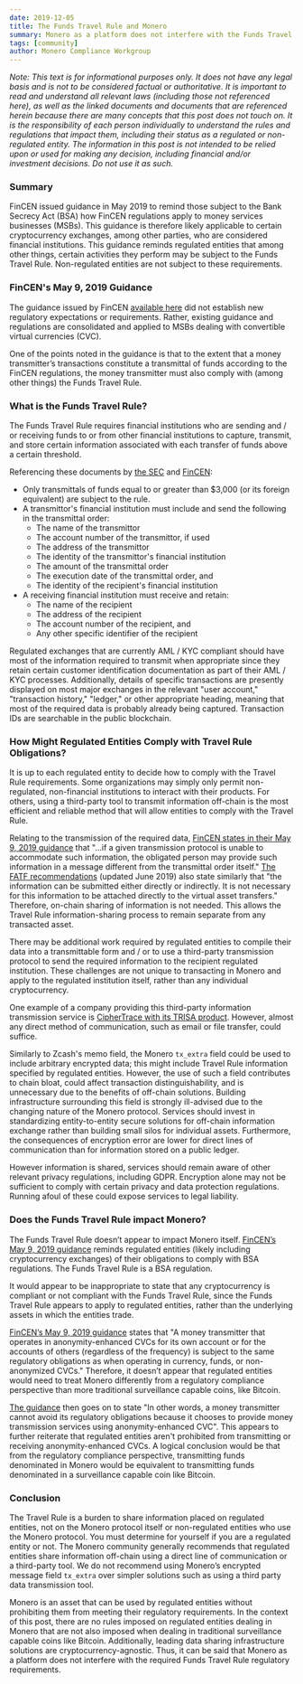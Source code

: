 ```yaml
---
date: 2019-12-05
title: The Funds Travel Rule and Monero
summary: Monero as a platform does not interfere with the Funds Travel Rule regulatory requirements
tags: [community]
author: Monero Compliance Workgroup
---
```


*Note: This text is for informational purposes only. It does not have any legal basis and is not to be considered factual or authoritative. It is important to read and understand all relevant laws (including those not referenced here), as well as the linked documents and documents that are referenced herein because there are many concepts that this post does not touch on. It is the responsibility of each person individually to understand the rules and regulations that impact them, including their status as a regulated or non-regulated entity. The information in this post is not intended to be relied upon or used for making any decision, including financial and/or investment decisions. Do not use it as such.*

### Summary

FinCEN issued guidance in May 2019 to remind those subject to the Bank Secrecy Act (BSA) how FinCEN regulations apply to money services businesses (MSBs). This guidance is therefore likely applicable to certain cryptocurrency exchanges, among other parties, who are considered financial institutions. This guidance reminds regulated entities that among other things, certain activities they perform may be subject to the Funds Travel Rule. Non-regulated entities are not subject to these requirements.

### FinCEN's May 9, 2019 Guidance

The guidance issued by FinCEN [available here](https://www.fincen.gov/sites/default/files/2019-05/FinCEN%20Guidance%20CVC%20FINAL%20508.pdf) did not establish new regulatory expectations or requirements. Rather, existing guidance and regulations are consolidated and applied to MSBs dealing with convertible virtual currencies (CVC).

One of the points noted in the guidance is that to the extent that a money transmitter’s transactions constitute a transmittal of funds according to the FinCEN regulations, the money transmitter must also comply with (among other things) the Funds Travel Rule.

### What is the Funds Travel Rule?

The Funds Travel Rule requires financial institutions who are sending and / or receiving funds to or from other financial institutions to capture, transmit, and store certain information associated with each transfer of funds above a certain threshold.

Referencing these documents by [the SEC](https://www.sec.gov/about/offices/ocie/aml2007/fincen-advissu7.pdf) and [FinCEN](https://www.fincen.gov/resources/statutes-regulations/guidance/funds-travel-regulations-questions-answers):

* Only transmittals of funds equal to or greater than $3,000 (or its foreign equivalent) are subject to the rule.
* A transmittor's financial institution must include and send the following in the transmittal order:
  * The name of the transmittor
  * The account number of the transmittor, if used
  * The address of the transmittor
  * The identity of the transmittor's financial institution
  * The amount of the transmittal order
  * The execution date of the transmittal order, and
  * The identity of the recipient's financial institution
* A receiving financial institution must receive and retain:
  * The name of the recipient
  * The address of the recipient
  * The account number of the recipient, and
  * Any other specific identifier of the recipient

Regulated exchanges that are currently AML / KYC compliant should have most of the information required to transmit when appropriate since they retain certain customer identification documentation as part of their AML / KYC processes. Additionally, details of specific transactions are presently displayed on most major exchanges in the relevant "user account," "transaction history," "ledger," or other appropriate heading, meaning that most of the required data is probably already being captured. Transaction IDs are searchable in the public blockchain.

### How Might Regulated Entities Comply with Travel Rule Obligations?

It is up to each regulated entity to decide how to comply with the Travel Rule requirements. Some organizations may simply only permit non-regulated, non-financial institutions to interact with their products. For others, using a third-party tool to transmit information off-chain is the most efficient and reliable method that will allow entities to comply with the Travel Rule.

Relating to the transmission of the required data, [FinCEN states in their May 9, 2019 guidance](https://www.fincen.gov/sites/default/files/2019-05/FinCEN%20Guidance%20CVC%20FINAL%20508.pdf) that "...if a given transmission protocol is unable to accommodate such information, the obligated person may provide such information in a message different from the transmittal order itself." [The FATF recommendations](https://www.fatf-gafi.org/media/fatf/documents/recommendations/pdfs/FATF%20Recommendations%202012.pdf) (updated June 2019) also state similarly that "the information can be submitted either directly or indirectly. It is not necessary for this information to be attached directly to the virtual asset transfers." Therefore, on-chain sharing of information is not needed. This allows the Travel Rule information-sharing process to remain separate from any transacted asset.

There may be additional work required by regulated entities to compile their data into a transmittable form and / or to use a third-party transmission protocol to send the required information to the recipient regulated institution. These challenges are not unique to transacting in Monero and apply to the regulated institution itself, rather than any individual cryptocurrency.

One example of a company providing this third-party information transmission service is [CipherTrace with its TRISA product](https://ciphertrace.com/travel-rule-info-sharing-architecture/). However, almost any direct method of communication, such as email or file transfer, could suffice.

Similarly to Zcash's memo field, the Monero `tx_extra` field could be used to include arbitrary encrypted data; this might include Travel Rule information specified by regulated entities. However, the use of such a field contributes to chain bloat, could affect transaction distinguishability, and is unnecessary due to the benefits of off-chain solutions. Building infrastructure surrounding this field is strongly ill-advised due to the changing nature of the Monero protocol. Services should invest in standardizing entity-to-entity secure solutions for off-chain information exchange rather than building small silos for individual assets. Furthermore, the consequences of encryption error are lower for direct lines of communication than for information stored on a public ledger.

However information is shared, services should remain aware of other relevant privacy regulations, including GDPR. Encryption alone may not be sufficient to comply with certain privacy and data protection regulations. Running afoul of these could expose services to legal liability.

### Does the Funds Travel Rule impact Monero?

The Funds Travel Rule doesn’t appear to impact Monero itself. [FinCEN’s May 9, 2019 guidance](https://www.fincen.gov/sites/default/files/2019-05/FinCEN%20Guidance%20CVC%20FINAL%20508.pdf) reminds regulated entities (likely including cryptocurrency exchanges) of their obligations to comply with BSA regulations. The Funds Travel Rule is a BSA regulation.

It would appear to be inappropriate to state that any cryptocurrency is compliant or not compliant with the Funds Travel Rule, since the Funds Travel Rule appears to apply to regulated entities, rather than the underlying assets in which the entities trade.

[FinCEN’s May 9, 2019 guidance](https://www.fincen.gov/sites/default/files/2019-05/FinCEN%20Guidance%20CVC%20FINAL%20508.pdf) states that "A money transmitter that operates in anonymity-enhanced CVCs for its own account or for the accounts of others (regardless of the frequency) is subject to the same regulatory obligations as when operating in currency, funds, or non-anonymized CVCs." Therefore, it doesn’t appear that regulated entities would need to treat Monero differently from a regulatory compliance perspective than more traditional surveillance capable coins, like Bitcoin.

[The guidance](https://www.fincen.gov/sites/default/files/2019-05/FinCEN%20Guidance%20CVC%20FINAL%20508.pdf) then goes on to state "In other words, a money transmitter cannot avoid its regulatory obligations because it chooses to provide money transmission services using anonymity-enhanced CVC". This appears to further reiterate that regulated entities aren't prohibited from transmitting or receiving anonymity-enhanced CVCs. A logical conclusion would be that from the regulatory compliance perspective, transmitting funds denominated in Monero would be equivalent to transmitting funds denominated in a surveillance capable coin like Bitcoin.

### Conclusion

The Travel Rule is a burden to share information placed on regulated entities, not on the Monero protocol itself or non-regulated entities who use the Monero protocol. You must determine for yourself if you are a regulated entity or not. The Monero community generally recommends that regulated entities share information off-chain using a direct line of communication or a third-party tool. We do not recommend using Monero’s encrypted message field `tx_extra` over simpler solutions such as using a third party data transmission tool.

Monero is an asset that can be used by regulated entities without prohibiting them from meeting their regulatory requirements. In the context of this post, there are no rules imposed on regulated entities dealing in Monero that are not also imposed when dealing in traditional surveillance capable coins like Bitcoin. Additionally, leading data sharing infrastructure solutions are cryptocurrency-agnostic. Thus, it can be said that Monero as a platform does not interfere with the required Funds Travel Rule regulatory requirements.
